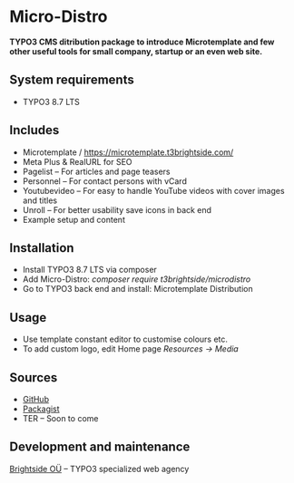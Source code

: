 # Micro-Distro

**TYPO3 CMS ditribution package to introduce Microtemplate and few other useful tools for small company, startup or an even web site.**

## System requirements

- TYPO3 8.7 LTS

## Includes

- Microtemplate / https://microtemplate.t3brightside.com/
- Meta Plus & RealURL for SEO
- Pagelist – For articles and page teasers
- Personnel – For contact persons with vCard
- Youtubevideo – For easy to handle YouTube videos with cover images and titles
- Unroll – For better usability save icons in back end
- Example setup and content

## Installation

 - Install TYPO3 8.7 LTS via composer
 - Add Micro-Distro: _composer require t3brightside/microdistro_
 - Go to TYPO3 back end and install: Microtemplate Distribution

## Usage

- Use template constant editor to customise colours etc.
- To add custom logo, edit Home page _Resources -> Media_

## Sources

-  [GitHub](https://github.com/t3brightside/microdistro)
-  [Packagist](https://packagist.org/packages/t3brightside/microdistro)
-  TER – Soon to come

Development and maintenance
---------------------------

[Brightside OÜ][ab26eed2] – TYPO3 specialized web agency

  [ab26eed2]: https://t3brightside.com/ "TYPO3 specialized web agency"
